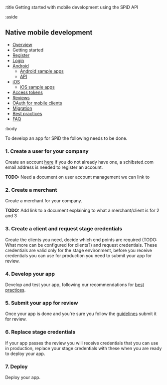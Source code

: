 :title Getting started with mobile development using the SPiD API

:aside

## Native mobile development

- [Overview](/mobile/overview)
- Getting started
- [Register](/mobile/register)
- [Login](/mobile/login)
- [Android](/sdks/android)
    - [Android sample apps](/sdks/android/sample-apps)
    - [API](/sdks/android/api)
- [iOS](/sdks/ios)
    - [iOS sample apps](/sdks/ios/sample-apps)
- [Access tokens](/mobile/access-tokens)
- [Reviews](/mobile/reviews)
- [OAuth for mobile clients](/mobile/oauth-authentication-on-mobile-devices)
- [Migration](/mobile/migration)
- [Best practices](/mobile/best-practices)
- [FAQ](/mobile/faq)

:body

To develop an app for SPiD the following needs to be done.

### 1. Create a user for your company

Create an account [here](https://stage.payment.schibsted.se) if you do not already have one, a schibsted.com email address is needed to register an account.

**TODO:** Need a document on user account management we can link to

### 2. Create a merchant

Create a merchant for your company.

**TODO:** Add link to a document explaining to what a merchant/client is for 2 and 3

### 3. Create a client and request stage credentials

Create the clients you need, decide which end points are required (TODO: What more can  be configured for clients?) and request credentials. These credentials are valid only for the stage environment, before you receive credentials you can use for production you need to submit your app for review.

### 4. Develop your app

Develop and test your app, following our recommendations for [best practices](/mobile/best-practices).

### 5. Submit your app for review

Once your app is done and you're sure you follow the [guidelines](/mobile/reviews) submit it for review.

### 6. Replace stage credentials

If your app passes the review you will receive credentials that you can use in production, replace your stage credentials with these when you are ready to deploy your app.

### 7. Deploy

Deploy your app.
